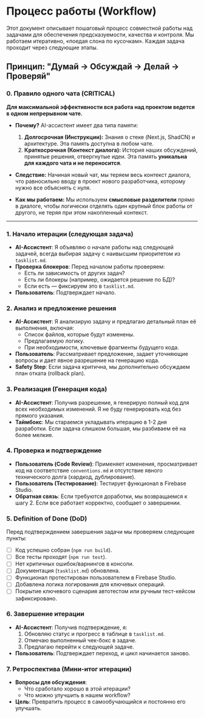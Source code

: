 # Процесс работы (Workflow)

Этот документ описывает пошаговый процесс совместной работы над задачами для обеспечения предсказуемости, качества и контроля. Мы работаем итеративно, «поедая слона по кусочкам». Каждая задача проходит через следующие этапы.

## Принцип: "Думай -> Обсуждай -> Делай -> Проверяй"

### 0. Правило одного чата (CRITICAL)

**Для максимальной эффективности вся работа над проектом ведется в одном непрерывном чате.**

*   **Почему?** AI-ассистент имеет два типа памяти:
    1.  **Долгосрочная (Инструкции):** Знания о стеке (Next.js, ShadCN) и архитектуре. Эта память доступна в любом чате.
    2.  **Краткосрочная (Контекст диалога):** История наших обсуждений, принятые решения, отвергнутые идеи. Эта память **уникальна для каждого чата и не переносится**.

*   **Следствие:** Начиная новый чат, мы теряем весь контекст диалога, что равносильно вводу в проект нового разработчика, которому нужно все объяснять с нуля.

*   **Как мы работаем:** Мы используем **смысловые разделители** прямо в диалоге, чтобы логически отделять один крупный блок работы от другого, не теряя при этом накопленный контекст.

---

### 1. Начало итерации (следующая задача)

-   **AI-Ассистент**: Я объявляю о начале работы над следующей задачей, всегда выбирая задачу с наивысшим приоритетом из `tasklist.md`.
-   **Проверка блокеров**: Перед началом работы проверяем:
    -   Есть ли зависимость от других задач?
    -   Есть ли блокеры (например, ожидается решение по БД)?
    -   Если есть — фиксируем это в `tasklist.md`.
-   **Пользователь**: Подтверждает начало.

### 2. Анализ и предложение решения

-   **AI-Ассистент**: Я анализирую задачу и предлагаю детальный план её выполнения, включая:
    -   Список файлов, которые будут изменены.
    -   Предлагаемую логику.
    -   При необходимости, ключевые фрагменты будущего кода.
-   **Пользователь**: Рассматривает предложение, задает уточняющие вопросы и дает явное разрешение на генерацию кода.
-   **Safety Step**: Если задача критична, мы дополнительно обсуждаем план отката (rollback plan).

### 3. Реализация (Генерация кода)

-   **AI-Ассистент**: Получив разрешение, я генерирую полный код для всех необходимых изменений. Я не буду генерировать код без прямого указания.
-   **Таймбокс**: Мы стараемся укладывать итерацию в 1-2 дня разработки. Если задача слишком большая, мы разбиваем её на более мелкие.

### 4. Проверка и подтверждение

-   **Пользователь (Code Review)**: Применяет изменения, просматривает код на соответствие `conventions.md` и отсутствие явного технического долга (хардкод, дублирование).
-   **Пользователь (Тестирование)**: Тестирует функционал в Firebase Studio.
-   **Обратная связь**: Если требуются доработки, мы возвращаемся к шагу 2. Если все работает корректно, сообщает о завершении.

### 5. Definition of Done (DoD)

Перед подтверждением завершения задачи мы проверяем следующие пункты:
-   [ ] Код успешно собран (`npm run build`).
-   [ ] Все тесты проходят (`npm run test`).
-   [ ] Нет критичных ошибок/варнингов в консоли.
-   [ ] Документация (`tasklist.md`) обновлена.
-   [ ] Функционал протестирован пользователем в Firebase Studio.
-   [ ] Добавлена логика логирования для ключевых операций.
-   [ ] Покрытие ключевого сценария автотестом или ручным тест-кейсом зафиксировано.

### 6. Завершение итерации

-   **AI-Ассистент**: Получив подтверждение, я:
    1.  Обновляю статус и прогресс в таблице в `tasklist.md`.
    2.  Отмечаю выполненный чек-бокс в задаче.
    3.  Предлагаю перейти к следующей задаче.
-   **Пользователь**: Подтверждает переход, и цикл начинается заново.

### 7. Ретроспектива (Мини-итог итерации)

-   **Вопросы для обсуждения**:
    -   Что сработало хорошо в этой итерации?
    -   Что можно улучшить в нашем workflow?
-   **Цель**: Превратить процесс в самообучающийся и постоянно его улучшать.

